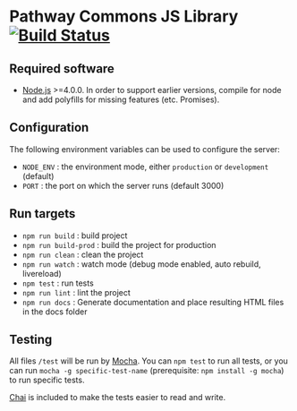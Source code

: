 Pathway Commons JS Library [![Build Status](https://travis-ci.org/mj3cheun/pathway-commons.svg?branch=master)](https://travis-ci.org/mj3cheun/pathway-commons)
================



## Required software

- [Node.js](https://nodejs.org/en/) >=4.0.0. In order to support earlier versions, compile for node and add polyfills for missing features (etc. Promises).



## Configuration

The following environment variables can be used to configure the server:

- `NODE_ENV` : the environment mode, either `production` or `development` (default)
- `PORT` : the port on which the server runs (default 3000)



## Run targets

- `npm run build` : build project
- `npm run build-prod` : build the project for production
- `npm run clean` : clean the project
- `npm run watch` : watch mode (debug mode enabled, auto rebuild, livereload)
- `npm test` : run tests
- `npm run lint` : lint the project
- `npm run docs` : Generate documentation and place resulting HTML files in the docs folder



## Testing

All files `/test` will be run by [Mocha](https://mochajs.org/).  You can `npm test` to run all tests, or you can run `mocha -g specific-test-name` (prerequisite: `npm install -g mocha`) to run specific tests.

[Chai](http://chaijs.com/) is included to make the tests easier to read and write.
